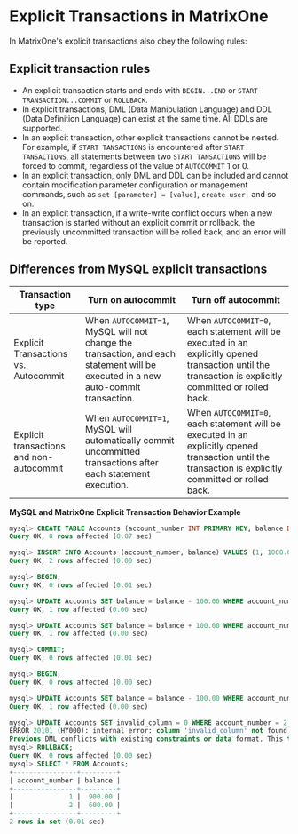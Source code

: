 # Explicit Transactions in MatrixOne

In MatrixOne's explicit transactions also obey the following rules:

## Explicit transaction rules

- An explicit transaction starts and ends with `BEGIN...END` or `START TRANSACTION...COMMIT` or `ROLLBACK`.
- In explicit transactions, DML (Data Manipulation Language) and DDL (Data Definition Language) can exist at the same time. All DDLs are supported.
- In an explicit transaction, other explicit transactions cannot be nested. For example, if `START TANSACTIONS` is encountered after `START TANSACTIONS`, all statements between two `START TANSACTIONS` will be forced to commit, regardless of the value of `AUTOCOMMIT` 1 or 0.
- In an explicit transaction, only DML and DDL can be included and cannot contain modification parameter configuration or management commands, such as `set [parameter] = [value]`, `create user,` and so on.
- In an explicit transaction, if a write-write conflict occurs when a new transaction is started without an explicit commit or rollback, the previously uncommitted transaction will be rolled back, and an error will be reported.

## Differences from MySQL explicit transactions

|Transaction type|Turn on autocommit|Turn off autocommit|
|---|---|---|
|Explicit Transactions vs. Autocommit| When `AUTOCOMMIT=1`, MySQL will not change the transaction, and each statement will be executed in a new auto-commit transaction. |When `AUTOCOMMIT=0`, each statement will be executed in an explicitly opened transaction until the transaction is explicitly committed or rolled back. |
|Explicit transactions and non-autocommit|When `AUTOCOMMIT=1`, MySQL will automatically commit uncommitted transactions after each statement execution. |When `AUTOCOMMIT=0`, each statement will be executed in an explicitly opened transaction until the transaction is explicitly committed or rolled back. |

**MySQL and MatrixOne Explicit Transaction Behavior Example**

```sql
mysql> CREATE TABLE Accounts (account_number INT PRIMARY KEY, balance DECIMAL(10, 2));
Query OK, 0 rows affected (0.07 sec)

mysql> INSERT INTO Accounts (account_number, balance) VALUES (1, 1000.00), (2, 500.00);
Query OK, 2 rows affected (0.00 sec)

mysql> BEGIN;
Query OK, 0 rows affected (0.01 sec)

mysql> UPDATE Accounts SET balance = balance - 100.00 WHERE account_number = 1;
Query OK, 1 row affected (0.00 sec)

mysql> UPDATE Accounts SET balance = balance + 100.00 WHERE account_number = 2;
Query OK, 1 row affected (0.00 sec)

mysql> COMMIT;
Query OK, 0 rows affected (0.01 sec)

mysql> BEGIN;
Query OK, 0 rows affected (0.00 sec)

mysql> UPDATE Accounts SET balance = balance - 100.00 WHERE account_number = 1;
Query OK, 1 row affected (0.00 sec)

mysql> UPDATE Accounts SET invalid_column = 0 WHERE account_number = 2;
ERROR 20101 (HY000): internal error: column 'invalid_column' not found in table
Previous DML conflicts with existing constraints or data format. This transaction has to be aborted
mysql> ROLLBACK;
Query OK, 0 rows affected (0.00 sec)
mysql> SELECT * FROM Accounts;
+----------------+---------+
| account_number | balance |
+----------------+---------+
|              1 |  900.00 |
|              2 |  600.00 |
+----------------+---------+
2 rows in set (0.01 sec)
```
